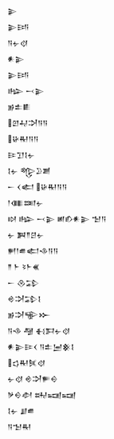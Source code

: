 <div class='block'>
<div class='line'>𒉌</div>
<div class='line'>𒉌𒅀</div>
<div class='line'>𒀀𒉡𒋼</div>
<div class='line'>𒀭𒉌</div>
<div class='line'>𒉌𒅀</div>
<div class='line'>𒈗 𒁁𒉌</div>
<div class='line'>𒂊𒉺𒀾</div>
<div class='line'>𒇻𒄷𒋫𒀀𒀀</div>
<div class='line'>𒄩𒊑𒀀𒀀</div>
<div class='line'>𒄿𒋛𒋙𒉡</div>
<div class='line'>𒋙𒉡 𒈜𒊒𒋢</div>
<div class='line'>𒀸 𒌋𒅗 𒄩𒊑𒀀𒀀</div>
<div class='line'>𒁹𒈪𒌅𒉡</div>
<div class='line'>𒊭 𒈗 𒁁𒉌 𒅖𒁓𒀭𒉌 𒈠𒀀</div>
<div class='line'>𒉡 𒀉𒈫𒆪𒉡</div>
<div class='line'>𒂍𒁹𒌑𒅗𒈾𒀀𒀀</div>
<div class='line'>𒈫 𒈨 𒂟𒈨𒌍</div>
<div class='line'>𒀸 𒊮𒁉</div>
<div class='line'>𒄴𒋫𒁉𒋙</div>
<div class='line'>𒂊𒋫𒊍𒁍</div>
<div class='line'>𒀀𒈾 𒆷 𒈬𒁕𒉡𒋼</div>
<div class='line'>𒀭𒉌𒄿𒌋 𒀀𒉺𒅁𒆜𒋙</div>
<div class='line'>𒌓𒊑𒍮𒋼</div>
<div class='line'>𒉡𒋼 𒄴𒋫𒊓𒀪</div>
<div class='line'>𒃻𒀪𒀠 𒊻𒍢𒍢</div>
<div class='line'>𒋙𒉡 𒋗𒌑</div>
<div class='line'>𒀀𒈠𒊑</div>
</div>